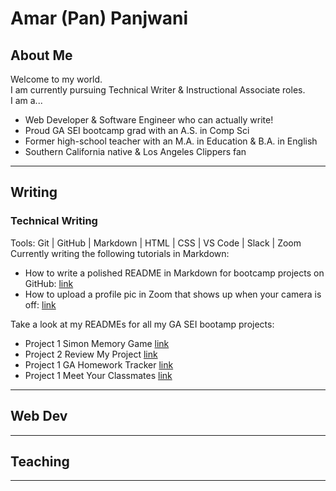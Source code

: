 # Amar (Pan) Panjwani

## About Me
Welcome to my world.    
I am currently pursuing Technical Writer & Instructional Associate roles.   
I am a...
- Web Developer & Software Engineer who can actually write!
- Proud GA SEI bootcamp grad with an A.S. in Comp Sci
- Former high-school teacher with an M.A. in Education & B.A. in English
- Southern California native & Los Angeles Clippers fan 



---
## Writing

### Technical Writing
Tools: Git | GitHub | Markdown | HTML | CSS | VS Code | Slack | Zoom   
Currently writing the following tutorials in Markdown:   

- How to write a polished README in Markdown for bootcamp projects on GitHub: [link](https://github.com/amarpan/readme-writing-tutorial) 
- How to upload a profile pic in Zoom that shows up when your camera is off: [link](https://github.com/amarpan/setting-up-a-zoom-profile-pic-tutorial)

Take a look at my READMEs for all my GA SEI bootamp projects:
- Project 1 Simon Memory Game [link](https://github.com/amarpan/simon-game)
- Project 2 Review My Project [link](https://github.com/amarpan/review-my-project)
- Project 1 GA Homework Tracker [link](https://github.com/amarpan/hw-tracker)
- Project 1 Meet Your Classmates [link](https://github.com/amarpan/meet-your-classmates)

---
## Web Dev
---
## Teaching
---